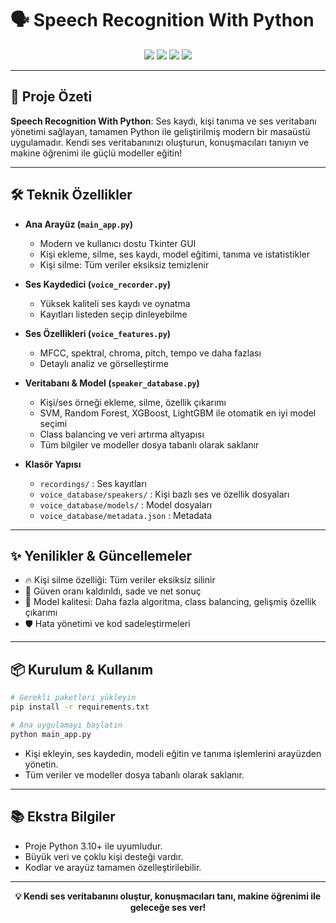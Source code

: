 # 🗣️ Speech Recognition With Python

<p align="center">
  <img src="https://img.shields.io/badge/python-3.10%2B-blue?logo=python" />
  <img src="https://img.shields.io/badge/tkinter-GUI-green" />
  <img src="https://img.shields.io/badge/librosa-audio-yellow" />
  <img src="https://img.shields.io/badge/scikit--learn-ML-orange" />
</p>

---

## 🚀 Proje Özeti

**Speech Recognition With Python**: Ses kaydı, kişi tanıma ve ses veritabanı yönetimi sağlayan, tamamen Python ile geliştirilmiş modern bir masaüstü uygulamadır. Kendi ses veritabanınızı oluşturun, konuşmacıları tanıyın ve makine öğrenimi ile güçlü modeller eğitin!

---

## 🛠️ Teknik Özellikler

- **Ana Arayüz (`main_app.py`)**
  - Modern ve kullanıcı dostu Tkinter GUI
  - Kişi ekleme, silme, ses kaydı, model eğitimi, tanıma ve istatistikler
  - Kişi silme: Tüm veriler eksiksiz temizlenir

- **Ses Kaydedici (`voice_recorder.py`)**
  - Yüksek kaliteli ses kaydı ve oynatma
  - Kayıtları listeden seçip dinleyebilme

- **Ses Özellikleri (`voice_features.py`)**
  - MFCC, spektral, chroma, pitch, tempo ve daha fazlası
  - Detaylı analiz ve görselleştirme

- **Veritabanı & Model (`speaker_database.py`)**
  - Kişi/ses örneği ekleme, silme, özellik çıkarımı
  - SVM, Random Forest, XGBoost, LightGBM ile otomatik en iyi model seçimi
  - Class balancing ve veri artırma altyapısı
  - Tüm bilgiler ve modeller dosya tabanlı olarak saklanır

- **Klasör Yapısı**
  - `recordings/` : Ses kayıtları
  - `voice_database/speakers/` : Kişi bazlı ses ve özellik dosyaları
  - `voice_database/models/` : Model dosyaları
  - `voice_database/metadata.json` : Metadata

---

## ✨ Yenilikler & Güncellemeler

- 🔥 Kişi silme özelliği: Tüm veriler eksiksiz silinir
- 🧹 Güven oranı kaldırıldı, sade ve net sonuç
- 🧠 Model kalitesi: Daha fazla algoritma, class balancing, gelişmiş özellik çıkarımı
- 🛡️ Hata yönetimi ve kod sadeleştirmeleri

---

## 📦 Kurulum & Kullanım

```bash
# Gerekli paketleri yükleyin
pip install -r requirements.txt

# Ana uygulamayı başlatın
python main_app.py
```

- Kişi ekleyin, ses kaydedin, modeli eğitin ve tanıma işlemlerini arayüzden yönetin.
- Tüm veriler ve modeller dosya tabanlı olarak saklanır.

---

## 📚 Ekstra Bilgiler

- Proje Python 3.10+ ile uyumludur.
- Büyük veri ve çoklu kişi desteği vardır.
- Kodlar ve arayüz tamamen özelleştirilebilir.

---

<p align="center">
  <b>💡 Kendi ses veritabanını oluştur, konuşmacıları tanı, makine öğrenimi ile geleceğe ses ver!</b>
</p>
